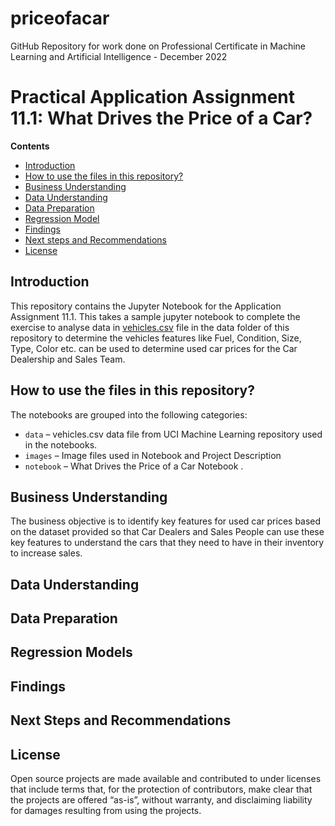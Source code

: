 # priceofacar
GitHub Repository for work done on Professional Certificate in Machine Learning and Artificial Intelligence - December 2022

# Practical Application Assignment 11.1: What Drives the Price of a Car?

**Contents**

 * [Introduction](#Introduction)
 * [How to use the files in this repository?](#how-to-use-the-files-in-this-repository)
 * [Business Understanding](#Business-Understanding)
 * [Data Understanding](#Data-Understanding)
 * [Data Preparation](#Data-Preparation)
 * [Regression Model](#Regression-Model)
 * [Findings](#Findings)
 * [Next steps and Recommendations](#Next-steps-and-Recommendations)
 * [License](#license)
 
## Introduction

This repository contains the Jupyter Notebook for the Application Assignment 11.1. This takes a sample jupyter notebook to complete the exercise to analyse data in [vehicles.csv](https://github.com/yemifalokun/priceofacar/blob/main/data/vehicles.csv) file in the data folder of this repository to determine the vehicles features like Fuel, Condition, Size, Type, Color etc. can be used to determine used car prices for the Car Dealership and Sales Team.

## How to use the files in this repository?

The notebooks are grouped into the following categories:
 * ``data`` – vehicles.csv data file from UCI Machine Learning repository used in the notebooks.
 * ``images`` – Image files used in Notebook and Project Description
 * ``notebook`` – What Drives the Price of a Car Notebook .


## Business Understanding
The business objective is to identify key features for used car prices based on the dataset provided so that Car Dealers and Sales People can use these key features to understand the cars that they need to have in their inventory to increase sales.

## Data Understanding

## Data Preparation

## Regression Models

## Findings

## Next Steps and Recommendations


## License

Open source projects are made available and contributed to under licenses that include terms that, for the protection of contributors, make clear that the projects are offered “as-is”, without warranty, and disclaiming liability for damages resulting from using the projects.
